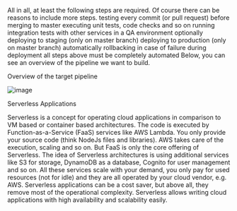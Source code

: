 All in all, at least the following steps are required. Of course there can be reasons to include more steps.
testing every commit (or pull request) before merging to master
executing unit tests, code checks and so on
running integration tests with other services in a QA environment
optionally deploying to staging (only on master branch)
deploying to production (only on master branch)
automatically rollbacking in case of failure during deployment
all steps above must be completely automated
Below, you can see an overview of the pipeline we want to build.

Overview of the target pipeline

![image](https://user-images.githubusercontent.com/59709429/158893058-ec11852f-927c-4146-b9d8-812cb62c45f9.png)

Serverless Applications

Serverless is a concept for operating cloud applications in comparison to VM based or container based architectures. The code is executed by Function-as-a-Service (FaaS) services like AWS Lambda. You only provide your source code (think NodeJs files and libraries). AWS takes care of the execution, scaling and so on. But FaaS is only the core offering of Serverless. The idea of Serverless architectures is using additional services like S3 for storage, DynamoDB as a database, Cognito for user management and so on. All these services scale with your demand, you only pay for used resources (not for idle) and they are all operated by your cloud vendor, e.g. AWS.
Serverless applications can be a cost saver, but above all, they remove most of the operational complexity. Serverless allows writing cloud applications with high availability and scalability easily.
